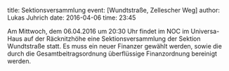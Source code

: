 title: Sektionsversammlung
event: [Wundtstraße, Zellescher Weg]
author: Lukas Juhrich
date: 2016-04-06
time: 23:45

Am Mittwoch, dem 06.04.2016 um 20:30 Uhr findet im NOC im
Universa-Haus auf der Räcknitzhöhe eine Sektionsversammlung der
Sektion Wundtstraße statt.  Es muss ein neuer Finanzer gewählt werden,
sowie die durch die Gesamtbeitragsordnung überflüssige Finanzordnung
bereinigt werden.
